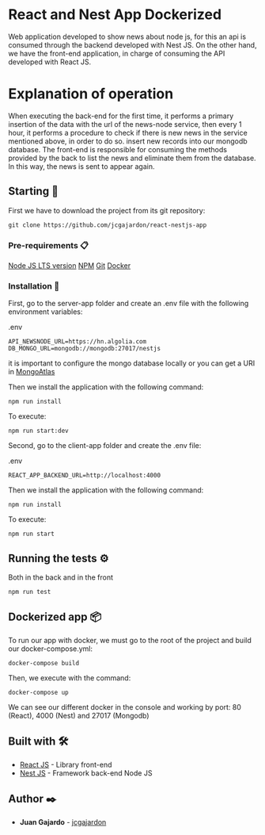 # React and Nest App Dockerized


Web application developed to show news about node js, for this an api is consumed through the backend developed with Nest JS. On the other hand, we have the front-end application, in charge of consuming the API developed with React JS.

# Explanation of operation


When executing the back-end for the first time, it performs a primary insertion of the data with the url of the news-node service, then every 1 hour, it performs a procedure to check if there is new news in the service mentioned above, in order to do so. insert new records into our mongodb database. The front-end is responsible for consuming the methods provided by the back to list the news and eliminate them from the database. In this way, the news is sent to appear again.


## Starting 🚀


First we have to download the project from its git repository:
```
git clone https://github.com/jcgajardon/react-nestjs-app
```


### Pre-requirements 📋

[Node JS LTS version](https://nodejs.org/es/download/) 
[NPM](https://www.npmjs.com/)
[Git](https://git-scm.com/)
[Docker](https://www.docker.com/)

### Installation 🔧

First, go to the server-app folder and create an .env file with the following environment variables:

.env
```
API_NEWSNODE_URL=https://hn.algolia.com
DB_MONGO_URL=mongodb://mongodb:27017/nestjs
```
it is important to configure the mongo database locally or you can get a URI in [MongoAtlas](https://www.mongodb.com/cloud/atlas)

Then we install the application with the following command:

```
npm run install
```

To execute:
```
npm run start:dev
```


Second, go to the client-app folder and create the .env file:

.env
```
REACT_APP_BACKEND_URL=http://localhost:4000
```

Then we install the application with the following command:

```
npm run install
```

To execute:
```
npm run start
```


## Running the tests ⚙️

Both in the back and in the front

```
npm run test
```


## Dockerized app 📦

To run our app with docker, we must go to the root of the project and build our docker-compose.yml:

```
docker-compose build
```


Then, we execute with the command:

```
docker-compose up
```

We can see our different docker in the console and working by port: 80 (React), 4000 (Nest) and 27017 (Mongodb)

## Built with 🛠️


* [React JS](https://es.reactjs.org/) - Library front-end 
* [Nest JS](https://nestjs.com/) - Framework back-end Node JS

## Author ✒️

* **Juan Gajardo** - [jcgajardon](https://github.com/jcgajardon)


